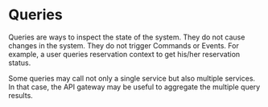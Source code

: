 # Queries

Queries are ways to inspect the state of the system. 
They do not cause changes in the system. 
They do not trigger Commands or Events.
For example, a user queries reservation context to get his/her reservation status.

Some queries may call not only a single service but also multiple services.
In that case, the API gateway may be useful to aggregate the multiple query results.

